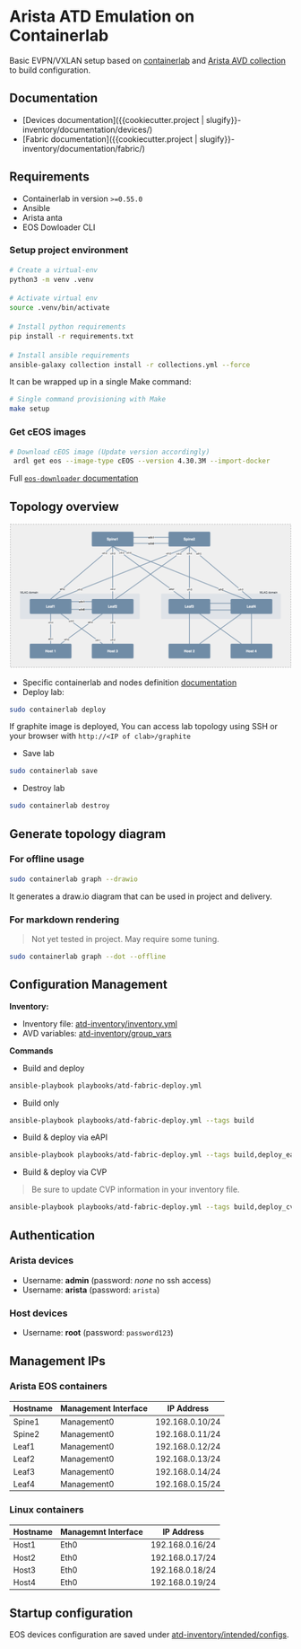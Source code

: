 # Arista ATD Emulation on Containerlab

Basic EVPN/VXLAN setup based on [containerlab](https://containerlab.dev/) and [Arista AVD collection](https://avs.arista.com) to build configuration.

## Documentation

- [Devices documentation]({{cookiecutter.project | slugify}}-inventory/documentation/devices/)
- [Fabric documentation]({{cookiecutter.project | slugify}}-inventory/documentation/fabric/)

## Requirements

- Containerlab in version `>=0.55.0`
- Ansible
- Arista anta
- EOS Dowloader CLI

### Setup project environment

```bash
# Create a virtual-env
python3 -m venv .venv

# Activate virtual env
source .venv/bin/activate

# Install python requirements
pip install -r requirements.txt

# Install ansible requirements
ansible-galaxy collection install -r collections.yml --force
```

It can be wrapped up in a single Make command:

```bash
# Single command provisioning with Make
make setup
```

### Get cEOS images

```bash
# Download cEOS image (Update version accordingly)
 ardl get eos --image-type cEOS --version 4.30.3M --import-docker
```

Full [`eos-downloader` documentation](https://github.com/titom73/eos-downloader)

## Topology overview

![Network Diagram](topology.png)

- Specific containerlab and nodes definition [documentation](./docs/clab.md)
- Deploy lab:

```bash
sudo containerlab deploy
```

If graphite image is deployed, You can access lab topology using SSH or your browser with `http://<IP of clab>/graphite`

- Save lab

```bash
sudo containerlab save
```

- Destroy lab

```bash
sudo containerlab destroy
```

## Generate topology diagram

### For offline usage

```bash
sudo containerlab graph --drawio
```

It generates a draw.io diagram that can be used in project and delivery.

### For markdown rendering

> Not yet tested in project. May require some tuning.

```bash
sudo containerlab graph --dot --offline
```

## Configuration Management

__Inventory:__

- Inventory file: [atd-inventory/inventory.yml](atd-inventory/inventory.yml)
- AVD variables: [atd-inventory/group_vars](atd-inventory/group_vars)

__Commands__

- Build and deploy

```bash
ansible-playbook playbooks/atd-fabric-deploy.yml
```

- Build only

```bash
ansible-playbook playbooks/atd-fabric-deploy.yml --tags build
```

- Build & deploy via eAPI

```bash
ansible-playbook playbooks/atd-fabric-deploy.yml --tags build,deploy_eapi
```

- Build & deploy via CVP

> Be sure to update CVP information in your inventory file.

```bash
ansible-playbook playbooks/atd-fabric-deploy.yml --tags build,deploy_cvp
```

## Authentication

### Arista devices

- Username: __admin__ (password: _none_ no ssh access)
- Username: __arista__ (password: `arista`)

### Host devices

- Username: __root__ (password: `password123`)

## Management IPs

### Arista EOS containers

| Hostname | Management Interface | IP Address      |
| -------- | -------------------- | --------------  |
| Spine1   | Management0          | 192.168.0.10/24 |
| Spine2   | Management0          | 192.168.0.11/24 |
| Leaf1    | Management0          | 192.168.0.12/24 |
| Leaf2    | Management0          | 192.168.0.13/24 |
| Leaf3    | Management0          | 192.168.0.14/24 |
| Leaf4    | Management0          | 192.168.0.15/24 |

### Linux containers

| Hostname | Managemnt Interface | IP Address      |
| -------- | ------------------- | --------------  |
| Host1    | Eth0                | 192.168.0.16/24 |
| Host2    | Eth0                | 192.168.0.17/24 |
| Host3    | Eth0                | 192.168.0.18/24 |
| Host4    | Eth0                | 192.168.0.19/24 |

## Startup configuration

EOS devices configuration are saved under [atd-inventory/intended/configs](atd-inventory/intended/configs).
